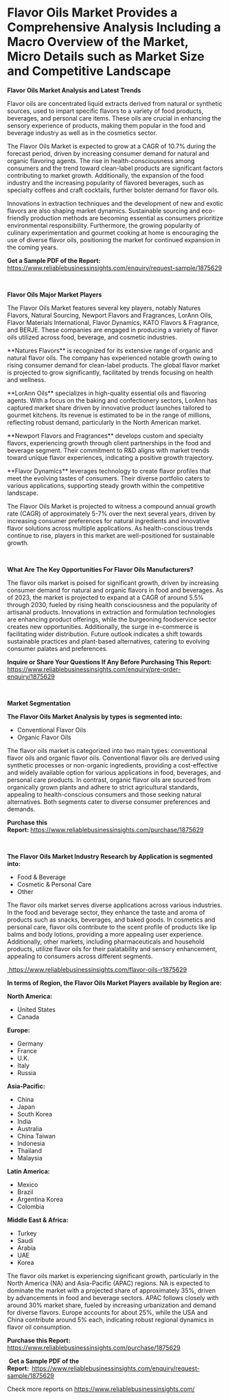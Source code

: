 <p><h1>Flavor Oils Market Provides a Comprehensive Analysis Including a Macro Overview of the Market, Micro Details such as Market Size and Competitive Landscape</h1></p><p><strong>Flavor Oils Market Analysis and Latest Trends</strong></p>
<p><p>Flavor oils are concentrated liquid extracts derived from natural or synthetic sources, used to impart specific flavors to a variety of food products, beverages, and personal care items. These oils are crucial in enhancing the sensory experience of products, making them popular in the food and beverage industry as well as in the cosmetics sector.</p><p>The Flavor Oils Market is expected to grow at a CAGR of 10.7% during the forecast period, driven by increasing consumer demand for natural and organic flavoring agents. The rise in health-consciousness among consumers and the trend toward clean-label products are significant factors contributing to market growth. Additionally, the expansion of the food industry and the increasing popularity of flavored beverages, such as specialty coffees and craft cocktails, further bolster demand for flavor oils.</p><p>Innovations in extraction techniques and the development of new and exotic flavors are also shaping market dynamics. Sustainable sourcing and eco-friendly production methods are becoming essential as consumers prioritize environmental responsibility. Furthermore, the growing popularity of culinary experimentation and gourmet cooking at home is encouraging the use of diverse flavor oils, positioning the market for continued expansion in the coming years.</p></p>
<p><strong>Get a Sample PDF of the Report:&nbsp;</strong> <a href="https://www.reliablebusinessinsights.com/enquiry/request-sample/1875629?utm_campaign=101&utm_medium=2&utm_source=Github&utm_content=ia&utm_term=30012025&utm_id=flavor-oils">https://www.reliablebusinessinsights.com/enquiry/request-sample/1875629</a></p>
<p>&nbsp;</p>
<p><strong>Flavor Oils Major Market Players</strong></p>
<p><p>The Flavor Oils Market features several key players, notably Natures Flavors, Natural Sourcing, Newport Flavors and Fragrances, LorAnn Oils, Flavor Materials International, Flavor Dynamics, KATO Flavors & Fragrance, and BERJE. These companies are engaged in producing a variety of flavor oils utilized across food, beverage, and cosmetic industries.</p><p>**Natures Flavors** is recognized for its extensive range of organic and natural flavor oils. The company has experienced notable growth owing to rising consumer demand for clean-label products. The global flavor market is projected to grow significantly, facilitated by trends focusing on health and wellness.</p><p>**LorAnn Oils** specializes in high-quality essential oils and flavoring agents. With a focus on the baking and confectionery sectors, LorAnn has captured market share driven by innovative product launches tailored to gourmet kitchens. Its revenue is estimated to be in the range of millions, reflecting robust demand, particularly in the North American market.</p><p>**Newport Flavors and Fragrances** develops custom and specialty flavors, experiencing growth through client partnerships in the food and beverage segment. Their commitment to R&D aligns with market trends toward unique flavor experiences, indicating a positive growth trajectory.</p><p>**Flavor Dynamics** leverages technology to create flavor profiles that meet the evolving tastes of consumers. Their diverse portfolio caters to various applications, supporting steady growth within the competitive landscape.</p><p>The Flavor Oils Market is projected to witness a compound annual growth rate (CAGR) of approximately 5-7% over the next several years, driven by increasing consumer preferences for natural ingredients and innovative flavor solutions across multiple applications. As health-conscious trends continue to rise, players in this market are well-positioned for sustainable growth.</p></p>
<p>&nbsp;</p>
<p><strong>What Are The Key Opportunities For Flavor Oils Manufacturers?</strong></p>
<p><p>The flavor oils market is poised for significant growth, driven by increasing consumer demand for natural and organic flavors in food and beverages. As of 2023, the market is projected to expand at a CAGR of around 5.5% through 2030, fueled by rising health consciousness and the popularity of artisanal products. Innovations in extraction and formulation technologies are enhancing product offerings, while the burgeoning foodservice sector creates new opportunities. Additionally, the surge in e-commerce is facilitating wider distribution. Future outlook indicates a shift towards sustainable practices and plant-based alternatives, catering to evolving consumer palates and preferences.</p></p>
<p><strong>Inquire or Share Your Questions If Any Before Purchasing This Report:</strong> <a href="https://www.reliablebusinessinsights.com/enquiry/pre-order-enquiry/1875629?utm_campaign=101&utm_medium=2&utm_source=Github&utm_content=ia&utm_term=30012025&utm_id=flavor-oils">https://www.reliablebusinessinsights.com/enquiry/pre-order-enquiry/1875629</a></p>
<p>&nbsp;</p>
<p><strong>Market Segmentation</strong></p>
<p><strong>The Flavor Oils Market Analysis by types is segmented into:</strong></p>
<p><ul><li>Conventional Flavor Oils</li><li>Organic Flavor Oils</li></ul></p>
<p><p>The flavor oils market is categorized into two main types: conventional flavor oils and organic flavor oils. Conventional flavor oils are derived using synthetic processes or non-organic ingredients, providing a cost-effective and widely available option for various applications in food, beverages, and personal care products. In contrast, organic flavor oils are sourced from organically grown plants and adhere to strict agricultural standards, appealing to health-conscious consumers and those seeking natural alternatives. Both segments cater to diverse consumer preferences and demands.</p></p>
<p><strong>Purchase this Report:&nbsp;</strong><a href="https://www.reliablebusinessinsights.com/purchase/1875629?utm_campaign=101&utm_medium=2&utm_source=Github&utm_content=ia&utm_term=30012025&utm_id=flavor-oils">https://www.reliablebusinessinsights.com/purchase/1875629</a></p>
<p>&nbsp;</p>
<p><strong>The Flavor Oils Market Industry Research by Application is segmented into:</strong></p>
<p><ul><li>Food & Beverage</li><li>Cosmetic & Personal Care</li><li>Other</li></ul></p>
<p><p>The flavor oils market serves diverse applications across various industries. In the food and beverage sector, they enhance the taste and aroma of products such as snacks, beverages, and baked goods. In cosmetics and personal care, flavor oils contribute to the scent profile of products like lip balms and body lotions, providing a more appealing user experience. Additionally, other markets, including pharmaceuticals and household products, utilize flavor oils for their palatability and sensory enhancement, appealing to consumers across different segments.</p></p>
<p><a href="https://www.reliablebusinessinsights.com/flavor-oils-r1875629?utm_campaign=101&utm_medium=2&utm_source=Github&utm_content=ia&utm_term=30012025&utm_id=flavor-oils">&nbsp;https://www.reliablebusinessinsights.com/flavor-oils-r1875629</a></p>
<p><strong>In terms of Region, the Flavor Oils Market Players available by Region are:</strong></p>
<p>
    <p> <strong> North America: </strong>
        <ul>
            <li>United States</li>
            <li>Canada</li>
        </ul>
        </p> 
    <p> <strong> Europe: </strong>
        <ul>
            <li>Germany</li>
            <li>France</li>
            <li>U.K.</li>
            <li>Italy</li>
            <li>Russia</li>
        </ul>
        </p> 
    <p> <strong> Asia-Pacific: </strong>
        <ul>
            <li>China</li>
            <li>Japan</li>
            <li>South Korea</li>
            <li>India</li>
            <li>Australia</li>
            <li>China Taiwan</li>
            <li>Indonesia</li>
            <li>Thailand</li>
            <li>Malaysia</li>
        </ul>
        </p> 
    <p> <strong> Latin America: </strong>
        <ul>
            <li>Mexico</li>
            <li>Brazil</li>
            <li>Argentina Korea</li>
            <li>Colombia</li>
        </ul>
        </p> 
    <p> <strong> Middle East & Africa: </strong>
        <ul>
            <li>Turkey</li>
            <li>Saudi</li>
            <li>Arabia</li>
            <li>UAE</li>
            <li>Korea</li>
        </ul>
    </p>
    </p>
<p><p>The flavor oils market is experiencing significant growth, particularly in the North America (NA) and Asia-Pacific (APAC) regions. NA is expected to dominate the market with a projected share of approximately 35%, driven by advancements in food and beverage sectors. APAC follows closely with around 30% market share, fueled by increasing urbanization and demand for diverse flavors. Europe accounts for about 25%, while the USA and China contribute around 5% each, indicating robust regional dynamics in flavor oil consumption.</p></p>
<p><strong>Purchase this Report: </strong><a href="https://www.reliablebusinessinsights.com/purchase/1875629?utm_campaign=101&utm_medium=2&utm_source=Github&utm_content=ia&utm_term=30012025&utm_id=flavor-oils">https://www.reliablebusinessinsights.com/purchase/1875629</a></p>
<p>&nbsp;<strong>Get a Sample PDF of the Report:&nbsp;&nbsp;</strong><a href="https://www.reliablebusinessinsights.com/enquiry/request-sample/1875629?utm_campaign=101&utm_medium=2&utm_source=Github&utm_content=ia&utm_term=30012025&utm_id=flavor-oils">https://www.reliablebusinessinsights.com/enquiry/request-sample/1875629</a></p>
<p><strong></strong></p>
<p>Check more reports on <a href="https://www.reliablebusinessinsights.com/?utm_campaign=101&utm_medium=2&utm_source=Github&utm_content=ia&utm_term=30012025&utm_id=flavor-oils">https://www.reliablebusinessinsights.com/</a></p>